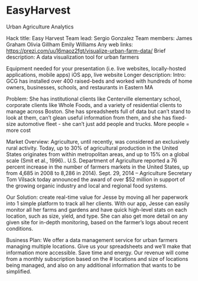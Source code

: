 EasyHarvest
===========

Urban Agriculture Analytics 

Hack title: Easy Harvest
Team lead: Sergio Gonzalez
Team members: 
James Graham
Olivia Gillham
Emily Williams
Any web links: https://prezi.com/uu16maoz2fgt/visualize-urban-farm-data/
Brief description: A data visualization tool for urban farmers

Equipment needed for your presentation (i.e. live websites, locally-hosted applications, mobile apps) iOS app, live website
Longer description:
Intro: GCG has installed over 400 raised-beds and worked with hundreds of home owners, businesses, schools, and restaurants in Eastern MA


Problem: She has institutional clients like Centerville elementary school, corporate clients like Whole Foods, and a variety of residential clients to manage across Boston. She has spreadsheets full of data but can’t stand to look at them, can’t glean useful information from them, and she has fixed-size automotive fleet - she can’t just add people and trucks. More people = more cost

Market Overview: Agriculture, until recently, was considered an exclusively rural activity. Today, up to 30% of agricultural production in the United States originates from within metropolitan areas, and up to 15% on a global scale (Smit et al., 1996).. U.S. Department of Agriculture reported a 76 percent increase in the number of farmers markets in the United States, up from 4,685 in 2008 to 8,286 in 2014). Sept. 29, 2014 – Agriculture Secretary Tom Vilsack today announced the award of over $52 million in support of the growing organic industry and local and regional food systems. 

Our Solution: create real-time value for Jesse by moving all her paperwork into 1 simple platform to track all her clients. With our app, Jesse can easily monitor all her farms and gardens and have quick high-level stats on each location, such as size, yield, and type. She can also get more detail on any given site for in-depth monitoring, based on the farmer’s logs about recent conditions.

Business Plan: We offer a data management service for urban farmers managing multiple locations. Give us your spreadsheets and we’ll make that information more accessible. Save time and energy. Our revenue will come from a monthly subscription based on the # locations and size of locations being managed, and also on any additional information that wants to be simplified.


